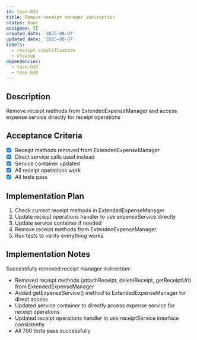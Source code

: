 ```yaml
---
id: task-032
title: Remove receipt manager indirection
status: Done
assignee: []
created_date: '2025-08-07'
updated_date: '2025-08-07'
labels:
  - receipt-simplification
  - cleanup
dependencies:
  - task-028
  - task-030
---
```


## Description

Remove receipt methods from ExtendedExpenseManager and access expense service directly for receipt operations

## Acceptance Criteria

- [x] Receipt methods removed from ExtendedExpenseManager
- [x] Direct service calls used instead
- [x] Service container updated
- [x] All receipt operations work
- [x] All tests pass

## Implementation Plan

1. Check current receipt methods in ExtendedExpenseManager
2. Update receipt operations handler to use expenseService directly
3. Update service container if needed
4. Remove receipt methods from ExtendedExpenseManager
5. Run tests to verify everything works

## Implementation Notes

Successfully removed receipt manager indirection:
- Removed receipt methods (attachReceipt, deleteReceipt, getReceiptUrl) from ExtendedExpenseManager
- Added getExpenseService() method to ExtendedExpenseManager for direct access
- Updated service container to directly access expense service for receipt operations
- Updated receipt operations handler to use receiptService interface consistently
- All 700 tests pass successfully
